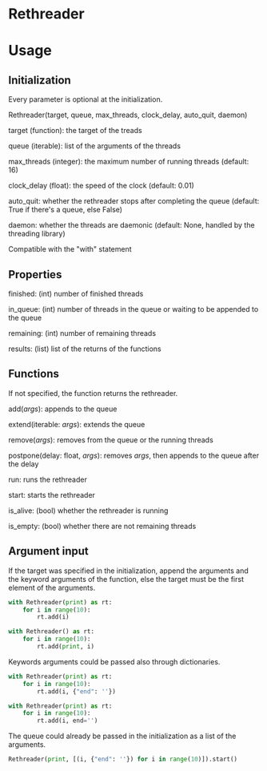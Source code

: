 # Rethreader


# Usage 
## Initialization
Every parameter is optional at the initialization.

 
 
Rethreader(target, queue, max_threads, clock_delay, auto_quit, daemon)

 

target (function): the target of the treads

queue (iterable): list of the arguments of the threads

max_threads (integer): the maximum number of running threads (default: 16)

clock_delay (float): the speed of the clock (default: 0.01)

auto_quit: whether the rethreader stops after completing the queue (default: True if there's a queue, else False)

daemon: whether the threads are daemonic (default: None, handled by the threading library)


Compatible with the "with" statement

## Properties

finished: (int) number of finished threads

in_queue: (int) number of threads in the queue or waiting to be appended to the queue

remaining: (int) number of remaining threads

results: (list) list of the returns of the functions

## Functions

If not specified, the function returns the rethreader.

 

add(*args*): appends to the queue

extend(iterable: *args*): extends the queue

remove(*args*): removes from the queue or the running threads

postpone(delay: float, *args*): removes *args*, then appends to the queue after the delay 

 

run: runs the rethreader

start: starts the rethreader

is_alive: (bool) whether the rethreader is running

is_empty: (bool) whether there are not remaining threads

## Argument input

If the target was specified in the initialization, append the arguments and the keyword arguments of the function, 
else the target must be the first element of the arguments.

```Python
with Rethreader(print) as rt:
    for i in range(10):
        rt.add(i)
```
```Python
with Rethreader() as rt:
    for i in range(10):
        rt.add(print, i)
```
Keywords arguments could be passed also through dictionaries.

```Python
with Rethreader(print) as rt:
    for i in range(10):
        rt.add(i, {"end": ''})
```
```Python
with Rethreader(print) as rt:
    for i in range(10):
        rt.add(i, end='')
```
The queue could already be passed in the initialization as a list of the arguments.

```Python
Rethreader(print, [(i, {"end": ''}) for i in range(10)]).start()
```
